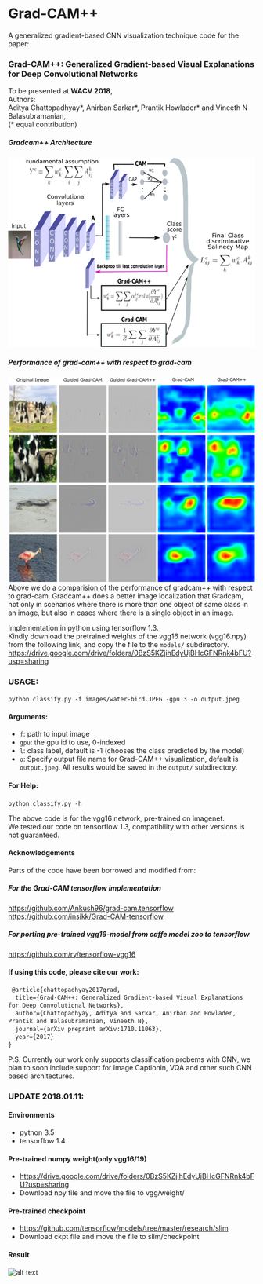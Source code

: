 # Grad-CAM++ 

A generalized gradient-based CNN visualization technique
code for the paper:
### Grad-CAM++: Generalized Gradient-based Visual Explanations for Deep Convolutional Networks

To be presented at **WACV 2018**,
<br>
Authors:
<br>
Aditya Chattopadhyay\*,
Anirban Sarkar\*,
Prantik Howlader\* and
Vineeth N Balasubramanian,
<br>
(\* equal contribution)
<br>
##### Gradcam++ Architecture
![alt text](images/architecture.png)
##### Performance of grad-cam++ with respect to grad-cam
![alt text](images/grad-campp.png)
Above we do a comparision of the performance of gradcam++ with respect to grad-cam. Gradcam++ does a better image localization that Gradcam, not only in scenarios where there is more than one object of same class in an image, but also in cases where  there is a single object in an image. 

Implementation in python using tensorflow 1.3.  
Kindly download the pretrained weights of the vgg16 network (vgg16.npy) from the following link, and copy the file to the `models/` subdirectory.  
https://drive.google.com/drive/folders/0BzS5KZjihEdyUjBHcGFNRnk4bFU?usp=sharing

### USAGE:
```python classify.py -f images/water-bird.JPEG -gpu 3 -o output.jpeg ```


#### Arguments:
- `f`: path to input image
- `gpu`: the gpu id to use, 0-indexed
- `l`: class label, default is -1 (chooses the class predicted by the model)
- `o`: Specify output file name for Grad-CAM++ visualization, default is `output.jpeg`. All results would be saved in the `output/` subdirectory.



#### For Help:
```python classify.py -h ```


The above code is for the vgg16 network, pre-trained on imagenet.  
We tested our code on tensorflow 1.3, compatibility with other versions is not guaranteed.



#### Acknowledgements
Parts of the code have been borrowed and modified from: 
##### For the Grad-CAM tensorflow implementation
https://github.com/Ankush96/grad-cam.tensorflow  
https://github.com/insikk/Grad-CAM-tensorflow  
##### For porting pre-trained vgg16-model from caffe model zoo to tensorflow
https://github.com/ry/tensorflow-vgg16  

#### If using this code, please cite our work:
```
 @article{chattopadhyay2017grad,
  title={Grad-CAM++: Generalized Gradient-based Visual Explanations for Deep Convolutional Networks},
  author={Chattopadhyay, Aditya and Sarkar, Anirban and Howlader, Prantik and Balasubramanian, Vineeth N},
  journal={arXiv preprint arXiv:1710.11063},
  year={2017}
}
```
P.S. Currently our work only supports classification probems with CNN, we plan to soon include support for Image Captionin, VQA and other such CNN based architectures.




### UPDATE 2018.01.11:
#### Environments
- python 3.5
- tensorflow 1.4
#### Pre-trained numpy weight(only vgg16/19)
- https://drive.google.com/drive/folders/0BzS5KZjihEdyUjBHcGFNRnk4bFU?usp=sharing
- Download npy file and move the file to vgg/weight/
#### Pre-trained checkpoint
- https://github.com/tensorflow/models/tree/master/research/slim
- Download ckpt file and move the file to slim/checkpoint
#### Result
![alt text](images/result1.png)